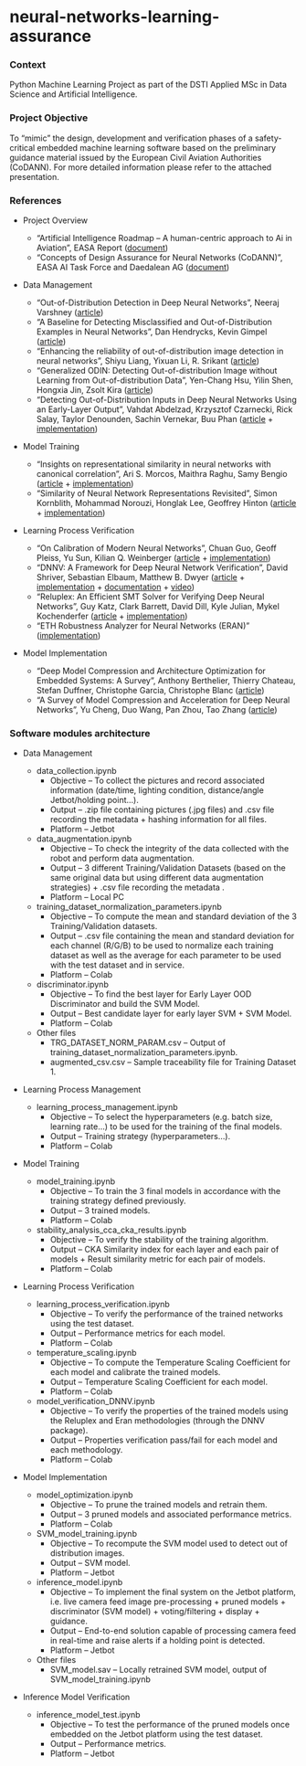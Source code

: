 # neural-networks-learning-assurance

### Context
Python Machine Learning Project as part of the DSTI Applied MSc in Data Science and Artificial Intelligence.


### Project Objective
To “mimic” the design, development and verification phases of a safety-critical embedded machine learning software based on the preliminary guidance material issued by the European Civil Aviation Authorities (CoDANN).
For more detailed information please refer to the attached presentation.


### References
* Project Overview
     - “Artificial Intelligence Roadmap – A human-centric approach to Ai in Aviation”, EASA Report ([document](https://www.easa.europa.eu/sites/default/files/dfu/EASA-AI-Roadmap-v1.0.pdf))
     - “Concepts of Design Assurance for Neural Networks (CoDANN)”, EASA AI Task Force and Daedalean AG ([document](https://www.easa.europa.eu/sites/default/files/dfu/EASA-DDLN-Concepts-of-Design-Assurance-for-Neural-Networks-CoDANN.pdf))

* Data Management
     - “Out-of-Distribution Detection in Deep Neural Networks”, Neeraj Varshney ([article](https://medium.com/analytics-vidhya/out-of-distribution-detection-in-deep-neural-networks-450da9ed7044))
     - “A Baseline for Detecting Misclassified and Out-of-Distribution Examples in Neural Networks”, Dan Hendrycks, Kevin Gimpel ([article](https://arxiv.org/abs/1610.02136))
     - “Enhancing the reliability of out-of-distribution image detection in neural networks”, Shiyu Liang, Yixuan Li, R. Srikant ([article](https://arxiv.org/abs/1706.02690))
     - “Generalized ODIN: Detecting Out-of-distribution Image without Learning from Out-of-distribution Data”, Yen-Chang Hsu, Yilin Shen, Hongxia Jin, Zsolt Kira ([article](https://arxiv.org/abs/2002.11297))
     - “Detecting Out-of-Distribution Inputs in Deep Neural Networks Using an Early-Layer Output”, Vahdat Abdelzad, Krzysztof Czarnecki, Rick Salay, Taylor Denounden, Sachin Vernekar, Buu Phan ([article](https://arxiv.org/abs/1910.10307) + [implementation](https://github.com/gietema/ood-early-layer-detection))

* Model Training
     - “Insights on representational similarity in neural networks with canonical correlation”,  Ari S. Morcos, Maithra Raghu, Samy Bengio ([article](https://arxiv.org/abs/1806.05759) + [implementation](https://github.com/google/svcca))
     - “Similarity of Neural Network Representations Revisited”, Simon Kornblith, Mohammad Norouzi, Honglak Lee, Geoffrey Hinton ([article](https://arxiv.org/abs/1905.00414) + [implementation](https://colab.research.google.com/github/google-research/google-research/blob/master/representation_similarity/Demo.ipynb))

* Learning Process Verification
     - “On Calibration of Modern Neural Networks”, Chuan Guo, Geoff Pleiss, Yu Sun, Kilian Q. Weinberger ([article](https://arxiv.org/abs/1706.04599) + [implementation](https://github.com/gpleiss/temperature_scaling))
     - “DNNV: A Framework for Deep Neural Network Verification”, David Shriver, Sebastian Elbaum, Matthew B. Dwyer ([article](https://arxiv.org/abs/2105.12841) + [implementation](https://github.com/dlshriver/DNNV) + [documentation](https://dnnv.readthedocs.io/en/latest/index.html) + [video](https://www.youtube.com/watch?v=M5G_OWfCF2o))
     - “Reluplex: An Efficient SMT Solver for Verifying Deep Neural Networks”, Guy Katz, Clark Barrett, David Dill, Kyle Julian, Mykel Kochenderfer ([article](https://arxiv.org/abs/1702.01135) + [implementation](https://github.com/guykatzz/ReluplexCav2017))
     - “ETH Robustness Analyzer for Neural Networks (ERAN)” ([implementation](https://github.com/eth-sri/eran))

* Model Implementation
     - “Deep Model Compression and Architecture Optimization for Embedded Systems: A Survey”,  Anthony Berthelier, Thierry Chateau, Stefan Duffner, Christophe Garcia, Christophe Blanc ([article](https://hal.archives-ouvertes.fr/hal-03048735/document))
     - “A Survey of Model Compression and Acceleration for Deep Neural Networks”, Yu Cheng, Duo Wang, Pan Zhou, Tao Zhang ([article](https://arxiv.org/abs/1710.09282))


### Software modules architecture
* Data Management
     - data_collection.ipynb
          - Objective – To collect the pictures and record associated information (date/time, lighting condition, distance/angle Jetbot/holding point…).
          - Output – .zip file containing pictures (.jpg files) and .csv file recording the metadata + hashing information for all files.
          - Platform – Jetbot
     - data_augmentation.ipynb
          - Objective –  To check the integrity of the data collected with the robot and perform data augmentation.
          - Output – 3 different Training/Validation Datasets (based on the same original data but using different data augmentation strategies) + .csv file recording the metadata .
          - Platform – Local PC
     - training_dataset_normalization_parameters.ipynb
          - Objective – To compute the mean and standard deviation of the 3 Training/Validation datasets.
          - Output – .csv file containing the mean and standard deviation for each channel (R/G/B) to be used to normalize each training dataset as well as the average for each parameter to be used with the test dataset and in service.
          - Platform –  Colab
     - discriminator.ipynb
          - Objective – To find the best layer for Early Layer OOD Discriminator and build the SVM Model.
          - Output – Best candidate layer for early layer SVM + SVM Model.
          - Platform – Colab
     - Other files
          - TRG_DATASET_NORM_PARAM.csv – Output of training_dataset_normalization_parameters.ipynb.
          - augmented_csv.csv – Sample traceability file for Training Dataset 1.

* Learning Process Management
     - learning_process_management.ipynb
          - Objective – To select the hyperparameters (e.g. batch size, learning rate…) to be used for the training of the final models.
          - Output – Training strategy (hyperparameters…).
          - Platform – Colab 

* Model Training
     - model_training.ipynb
          - Objective – To train the 3 final models in accordance with the training strategy defined previously.
          - Output – 3 trained models.
          - Platform – Colab
     - stability_analysis_cca_cka_results.ipynb
          - Objective – To verify the stability of the training algorithm.
          - Output – CKA Similarity index for each layer and each pair of models + Result similarity metric for each pair of models.
          - Platform – Colab

* Learning Process Verification
     - learning_process_verification.ipynb
          - Objective – To verify the performance of the trained networks using the test dataset.
          - Output – Performance metrics for each model.
          - Platform – Colab
     - temperature_scaling.ipynb
          - Objective – To compute the Temperature Scaling Coefficient for each model and calibrate the trained models.
          - Output – Temperature Scaling Coefficient for each model.
          - Platform – Colab
     - model_verification_DNNV.ipynb
          - Objective – To verify the properties of the trained models using the Reluplex and Eran methodologies (through the DNNV package).
          - Output – Properties verification pass/fail for each model and each methodology.
          - Platform – Colab

* Model Implementation
     - model_optimization.ipynb
          - Objective – To prune the trained models and retrain them.
          - Output – 3 pruned models and associated performance metrics.
          - Platform – Colab
     - SVM_model_training.ipynb
          - Objective – To recompute the SVM model used to detect out of distribution images.
          - Output – SVM model.
          - Platform – Jetbot
     - inference_model.ipynb
          - Objective – To implement the final system on the Jetbot platform, i.e. live camera feed image pre-processing + pruned models + discriminator (SVM model) + voting/filtering + display + guidance.
          - Output – End-to-end solution capable of processing camera feed in real-time and raise alerts if a holding point is detected.
          - Platform – Jetbot
     - Other files
          - SVM_model.sav – Locally retrained SVM model, output of SVM_model_training.ipynb

* Inference Model Verification
     - inference_model_test.ipynb
          - Objective – To test the performance of the pruned models once embedded on the Jetbot platform using the test dataset.
          - Output – Performance metrics.
          - Platform – Jetbot

